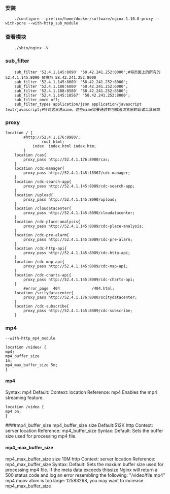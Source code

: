 ### 安装
```
 	./configure --prefix=/home/docker/software/nginx-1.10.0-proxy --with-pcre --with-http_sub_module
```
### 查看模块
```
	./sbin/nginx -V
```
### sub_filter
```	
	sub_filter '52.4.1.145:8090' '58.42.241.252:8000';#将页面上的所有的52.4.1.145:8090 替换为 58.42.241.252:8000
	sub_filter '52.4.1.145:8089' '58.42.241.252:8000';
	sub_filter '52.4.1.188:6080' '58.42.241.252:6080';
	sub_filter '52.4.1.188:8580' '58.42.241.252:8580';
	sub_filter '52.4.1.145:18567' '58.42.241.252:8000';
	sub_filter_once off;
	sub_filter_types application/json application/javascript text/javascript;#针对这三总mime，这些mime需要通过抓包或者浏览器的调试工具获取
```
### proxy
```
location / {
		#http://52.4.1.176:8980/;
	        	root html;
			index  index.html index.htm;
	    }
	location /cas{
		proxy_pass http://52.4.1.176:8980/cas;
	}
	location /cdc-manager{
		proxy_pass http://52.4.1.145:18567/cdc-manager;
	}
	location /cdc-search-app{
		proxy_pass http://52.4.1.145:8089/cdc-search-app;
	}
	location /upload{
		proxy_pass http://52.4.1.145:8090/upload;
	}
	location /cloudatacenter{
		proxy_pass http://52.4.1.145:8090/cloudatacenter;
	}
	location /cdc-place-analysis{
		proxy_pass http://52.4.1.145:8089/cdc-place-analysis;
	}
	location /cdc-pre-alarm{
		proxy_pass http://52.4.1.145:8089/cdc-pre-alarm;
	}
	location /cdc-http-api{
		proxy_pass http://52.4.1.145:8089/cdc-http-api;
	}
	location /cdc-map-api{
		proxy_pass http://52.4.1.145:8089/cdc-map-api;
	}
	location /cdc-charts-api{
		proxy_pass http://52.4.1.145:8089/cdc-charts-api;
	}
	    #error_page  404              /404.html;
	location /scitydatacenter{
		proxy_pass http://52.4.1.176:8080/scitydatacenter;
	}
	location /cdc-subscribe{
		proxy_pass http://52.4.1.145:8089/cdc-subscribe;
	}
```
### mp4
```
--with-http_mp4_module
```
```
location /video/ {
mp4;
mp4_buffer_size
1m;
mp4_max_buffer_size 5m;
}
```

#### mp4
Syntax:
mp4
Default:
Context:
location
Reference: mp4
Enables the mp4 streaming feature.
```
location /video {
mp4 on;
}
```
####mp4_buffer_size
mp4_buffer_size size
Default:512K
	http
Context:
server
location
Reference: mp4_buffer_size
Syntax:
Default:
Sets the buffer size used for processing mp4 file.
#### mp4_max_buffer_size
mp4_max_buffer_size size
10M
http
Context:
server
location
Reference: mp4_max_buffer_size
Syntax:
Default:
Sets the maxium buffer size used for processing mp4 file. If the meta data exceeds thissize Nginx will return a 500 status code and log an error resembling the following:
"/video/file.mp4" mp4 moov atom is too large:
12583268, you may want to increase mp4_max_buffer_size